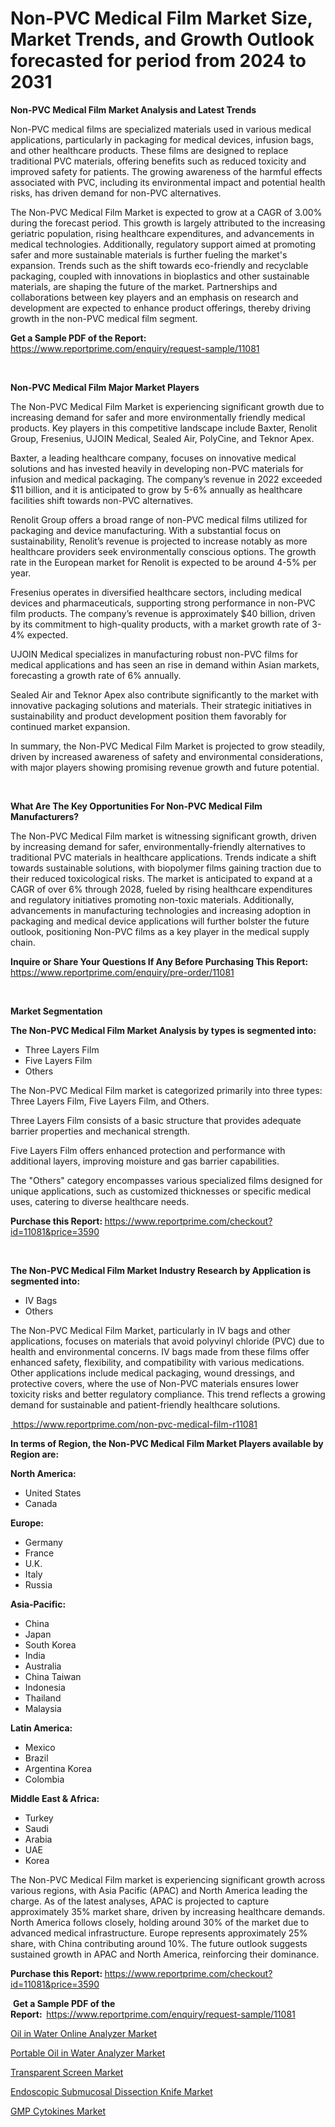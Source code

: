<p><h1>Non-PVC Medical Film Market Size, Market Trends, and Growth Outlook forecasted for period from 2024 to 2031</h1></p><p><strong>Non-PVC Medical Film Market Analysis and Latest Trends</strong></p>
<p><p>Non-PVC medical films are specialized materials used in various medical applications, particularly in packaging for medical devices, infusion bags, and other healthcare products. These films are designed to replace traditional PVC materials, offering benefits such as reduced toxicity and improved safety for patients. The growing awareness of the harmful effects associated with PVC, including its environmental impact and potential health risks, has driven demand for non-PVC alternatives.</p><p>The Non-PVC Medical Film Market is expected to grow at a CAGR of 3.00% during the forecast period. This growth is largely attributed to the increasing geriatric population, rising healthcare expenditures, and advancements in medical technologies. Additionally, regulatory support aimed at promoting safer and more sustainable materials is further fueling the market's expansion. Trends such as the shift towards eco-friendly and recyclable packaging, coupled with innovations in bioplastics and other sustainable materials, are shaping the future of the market. Partnerships and collaborations between key players and an emphasis on research and development are expected to enhance product offerings, thereby driving growth in the non-PVC medical film segment.</p></p>
<p><strong>Get a Sample PDF of the Report:&nbsp;</strong> <a href="https://www.reportprime.com/enquiry/request-sample/11081?utm_campaign=48&utm_medium=2&utm_source=Github&utm_content=ia&utm_term=29112024&utm_id=non-pvc-medical-film">https://www.reportprime.com/enquiry/request-sample/11081</a></p>
<p>&nbsp;</p>
<p><strong>Non-PVC Medical Film Major Market Players</strong></p>
<p><p>The Non-PVC Medical Film Market is experiencing significant growth due to increasing demand for safer and more environmentally friendly medical products. Key players in this competitive landscape include Baxter, Renolit Group, Fresenius, UJOIN Medical, Sealed Air, PolyCine, and Teknor Apex.</p><p>Baxter, a leading healthcare company, focuses on innovative medical solutions and has invested heavily in developing non-PVC materials for infusion and medical packaging. The company’s revenue in 2022 exceeded $11 billion, and it is anticipated to grow by 5-6% annually as healthcare facilities shift towards non-PVC alternatives.</p><p>Renolit Group offers a broad range of non-PVC medical films utilized for packaging and device manufacturing. With a substantial focus on sustainability, Renolit’s revenue is projected to increase notably as more healthcare providers seek environmentally conscious options. The growth rate in the European market for Renolit is expected to be around 4-5% per year.</p><p>Fresenius operates in diversified healthcare sectors, including medical devices and pharmaceuticals, supporting strong performance in non-PVC film products. The company’s revenue is approximately $40 billion, driven by its commitment to high-quality products, with a market growth rate of 3-4% expected.</p><p>UJOIN Medical specializes in manufacturing robust non-PVC films for medical applications and has seen an rise in demand within Asian markets, forecasting a growth rate of 6% annually.</p><p>Sealed Air and Teknor Apex also contribute significantly to the market with innovative packaging solutions and materials. Their strategic initiatives in sustainability and product development position them favorably for continued market expansion.</p><p>In summary, the Non-PVC Medical Film Market is projected to grow steadily, driven by increased awareness of safety and environmental considerations, with major players showing promising revenue growth and future potential.</p></p>
<p>&nbsp;</p>
<p><strong>What Are The Key Opportunities For Non-PVC Medical Film Manufacturers?</strong></p>
<p><p>The Non-PVC Medical Film market is witnessing significant growth, driven by increasing demand for safer, environmentally-friendly alternatives to traditional PVC materials in healthcare applications. Trends indicate a shift towards sustainable solutions, with biopolymer films gaining traction due to their reduced toxicological risks. The market is anticipated to expand at a CAGR of over 6% through 2028, fueled by rising healthcare expenditures and regulatory initiatives promoting non-toxic materials. Additionally, advancements in manufacturing technologies and increasing adoption in packaging and medical device applications will further bolster the future outlook, positioning Non-PVC films as a key player in the medical supply chain.</p></p>
<p><strong>Inquire or Share Your Questions If Any Before Purchasing This Report:</strong> <a href="https://www.reportprime.com/enquiry/pre-order/11081?utm_campaign=48&utm_medium=2&utm_source=Github&utm_content=ia&utm_term=29112024&utm_id=non-pvc-medical-film">https://www.reportprime.com/enquiry/pre-order/11081</a></p>
<p>&nbsp;</p>
<p><strong>Market Segmentation</strong></p>
<p><strong>The Non-PVC Medical Film Market Analysis by types is segmented into:</strong></p>
<p><ul><li>Three Layers Film</li><li>Five Layers Film</li><li>Others</li></ul></p>
<p><p>The Non-PVC Medical Film market is categorized primarily into three types: Three Layers Film, Five Layers Film, and Others. </p><p>Three Layers Film consists of a basic structure that provides adequate barrier properties and mechanical strength. </p><p>Five Layers Film offers enhanced protection and performance with additional layers, improving moisture and gas barrier capabilities. </p><p>The "Others" category encompasses various specialized films designed for unique applications, such as customized thicknesses or specific medical uses, catering to diverse healthcare needs.</p></p>
<p><strong>Purchase this Report:&nbsp;</strong><a href="https://www.reportprime.com/checkout?id=11081&price=3590&utm_campaign=48&utm_medium=2&utm_source=Github&utm_content=ia&utm_term=29112024&utm_id=non-pvc-medical-film">https://www.reportprime.com/checkout?id=11081&price=3590</a></p>
<p>&nbsp;</p>
<p><strong>The Non-PVC Medical Film Market Industry Research by Application is segmented into:</strong></p>
<p><ul><li>IV Bags</li><li>Others</li></ul></p>
<p><p>The Non-PVC Medical Film Market, particularly in IV bags and other applications, focuses on materials that avoid polyvinyl chloride (PVC) due to health and environmental concerns. IV bags made from these films offer enhanced safety, flexibility, and compatibility with various medications. Other applications include medical packaging, wound dressings, and protective covers, where the use of Non-PVC materials ensures lower toxicity risks and better regulatory compliance. This trend reflects a growing demand for sustainable and patient-friendly healthcare solutions.</p></p>
<p><a href="https://www.reportprime.com/non-pvc-medical-film-r11081?utm_campaign=48&utm_medium=2&utm_source=Github&utm_content=ia&utm_term=29112024&utm_id=non-pvc-medical-film">&nbsp;https://www.reportprime.com/non-pvc-medical-film-r11081</a></p>
<p><strong>In terms of Region, the Non-PVC Medical Film Market Players available by Region are:</strong></p>
<p>
    <p> <strong> North America: </strong>
        <ul>
            <li>United States</li>
            <li>Canada</li>
        </ul>
        </p> 
    <p> <strong> Europe: </strong>
        <ul>
            <li>Germany</li>
            <li>France</li>
            <li>U.K.</li>
            <li>Italy</li>
            <li>Russia</li>
        </ul>
        </p> 
    <p> <strong> Asia-Pacific: </strong>
        <ul>
            <li>China</li>
            <li>Japan</li>
            <li>South Korea</li>
            <li>India</li>
            <li>Australia</li>
            <li>China Taiwan</li>
            <li>Indonesia</li>
            <li>Thailand</li>
            <li>Malaysia</li>
        </ul>
        </p> 
    <p> <strong> Latin America: </strong>
        <ul>
            <li>Mexico</li>
            <li>Brazil</li>
            <li>Argentina Korea</li>
            <li>Colombia</li>
        </ul>
        </p> 
    <p> <strong> Middle East & Africa: </strong>
        <ul>
            <li>Turkey</li>
            <li>Saudi</li>
            <li>Arabia</li>
            <li>UAE</li>
            <li>Korea</li>
        </ul>
    </p>
    </p>
<p><p>The Non-PVC Medical Film market is experiencing significant growth across various regions, with Asia Pacific (APAC) and North America leading the charge. As of the latest analyses, APAC is projected to capture approximately 35% market share, driven by increasing healthcare demands. North America follows closely, holding around 30% of the market due to advanced medical infrastructure. Europe represents approximately 25% share, with China contributing around 10%. The future outlook suggests sustained growth in APAC and North America, reinforcing their dominance.</p></p>
<p><strong>Purchase this Report: </strong><a href="https://www.reportprime.com/checkout?id=11081&price=3590&utm_campaign=48&utm_medium=2&utm_source=Github&utm_content=ia&utm_term=29112024&utm_id=non-pvc-medical-film">https://www.reportprime.com/checkout?id=11081&price=3590</a></p>
<p>&nbsp;<strong>Get a Sample PDF of the Report:&nbsp;&nbsp;</strong><a href="https://www.reportprime.com/enquiry/request-sample/11081?utm_campaign=48&utm_medium=2&utm_source=Github&utm_content=ia&utm_term=29112024&utm_id=non-pvc-medical-film">https://www.reportprime.com/enquiry/request-sample/11081</a></p>
<p><strong></strong></p>
<p><p><a href="https://issuu.com/reportprime-2/docs/oil-in-water-online-analyzer-market-size-2030.pptx?utm_campaign=48&utm_medium=2&utm_source=Github&utm_content=ia&utm_term=29112024&utm_id=non-pvc-medical-film">Oil in Water Online Analyzer Market</a></p><p><a href="https://issuu.com/reportprime-2/docs/portable-oil-in-water-analyzer-market-size-2030.pp?utm_campaign=48&utm_medium=2&utm_source=Github&utm_content=ia&utm_term=29112024&utm_id=non-pvc-medical-film">Portable Oil in Water Analyzer Market</a></p><p><a href="https://www.linkedin.com/pulse/global-transparent-screen-market-opportunities-forecast-period-qc8vc?utm_campaign=48&utm_medium=2&utm_source=Github&utm_content=ia&utm_term=29112024&utm_id=non-pvc-medical-film">Transparent Screen Market</a></p><p><a href="https://github.com/gallegoszuri803/Market-Research-Report-List-1/blob/main/endoscopic-submucosal-dissection-knife-market.md?utm_campaign=48&utm_medium=2&utm_source=Github&utm_content=ia&utm_term=29112024&utm_id=non-pvc-medical-film">Endoscopic Submucosal Dissection Knife Market</a></p><p><a href="https://www.linkedin.com/pulse/overview-gmp-cytokines-market-2024-2031-growth-factors-projected-iqp0e?utm_campaign=48&utm_medium=2&utm_source=Github&utm_content=ia&utm_term=29112024&utm_id=non-pvc-medical-film">GMP Cytokines Market</a></p></p>